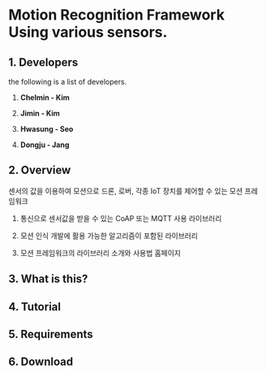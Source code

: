 # Motion Recognition Framework Using various sensors.

## 1. **Developers**

the following is a list of developers.

1. **Chelmin - Kim**

2. **Jimin - Kim**

3. **Hwasung - Seo**

4. **Dongju - Jang**

## 2. Overview

센서의 값을 이용하여 모션으로 드론, 로버, 각종 IoT 장치를 제어할 수 있는 모션 프레임워크

1. 통신으로 센서값을 받을 수 있는 CoAP 또는 MQTT 사용 라이브러리

2. 모션 인식 개발에 활용 가능한 알고리즘이 포함된 라이브러리

3. 모션 프레임워크의 라이브러리 소개와 사용법 홈페이지

## 3. What is this?



## 4. Tutorial

## 5. Requirements

## 6. Download



